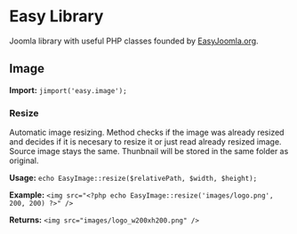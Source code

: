 Easy Library
============

Joomla library with useful PHP classes founded by [EasyJoomla.org](http://www.easyjoomla.org/).


Image
------
**Import:** `jimport('easy.image');`

### Resize
Automatic image resizing. Method checks if the image was already resized and decides if it is necesary to resize it or just read already resized image. Source image stays the same. Thunbnail will be stored in the same folder as original.

**Usage:** `echo EasyImage::resize($relativePath, $width, $height);`

**Example:** `<img src="<?php echo EasyImage::resize('images/logo.png', 200, 200) ?>" />`

**Returns:** `<img src="images/logo_w200xh200.png" />`
